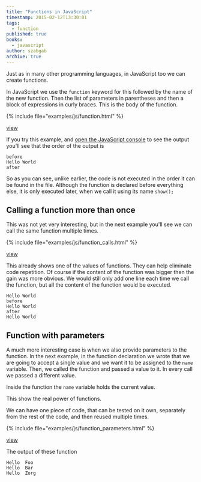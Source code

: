 ```yaml
---
title: "Functions in JavaScript"
timestamp: 2015-02-12T13:30:01
tags:
  - function
published: true
books:
  - javascript
author: szabgab
archive: true
---
```



Just as in many other programming languages, in JavaScript too we can create functions.

In JavaScript we use the `function` keyword for this followed by the name of the new function.
Then the list of parameters in parentheses and then a block of expressions in curly braces. This is the body of the
function.


{% include file="examples/js/function.html" %}

[view](examples/js/function.html)

If you try this example, and [open the JavaScript console](/open-javascript-console) to see the output you'll see that the order of the output is

```
before
Hello World
after
```

So as you can see, unlike earlier, the code is not executed in the order it can be found in the file.
Although the function is declared before everything else, it is only executed later, when we call it using
its name `show();`

## Calling a function more than once

This was not yet very interesting, but in the next example you'll see we can call the same function multiple times.

{% include file="examples/js/function_calls.html" %}

[view](examples/js/function_calls.html)

This already shows one of the values of functions. They can help eliminate code repetition. Of course if the content
of the function was bigger then the gain was more obvious. We would still only add one line each time we
call the function, but all the content of the function would be executed.

```
Hello World
before
Hello World
after
Hello World
```

## Function with parameters

A much more interesting case is when we also provide parameters to the function.
In the next example, in the function declaration we wrote that we are going to accept a single value
and we want it to be assigned to the `name` variable. Then, we called the function and passed
a value to it. In every call we passed a different value.

Inside the function the `name` variable holds the current value.

This show the real power of functions.

We can have one piece of code, that can be tested on it own, separately from the rest of the code,
and then reused multiple times.

{% include file="examples/js/function_parameters.html" %}

[view](examples/js/function_parameters.html)

The output of these function

```
Hello  Foo
Hello  Bar
Hello  Zorg
```


